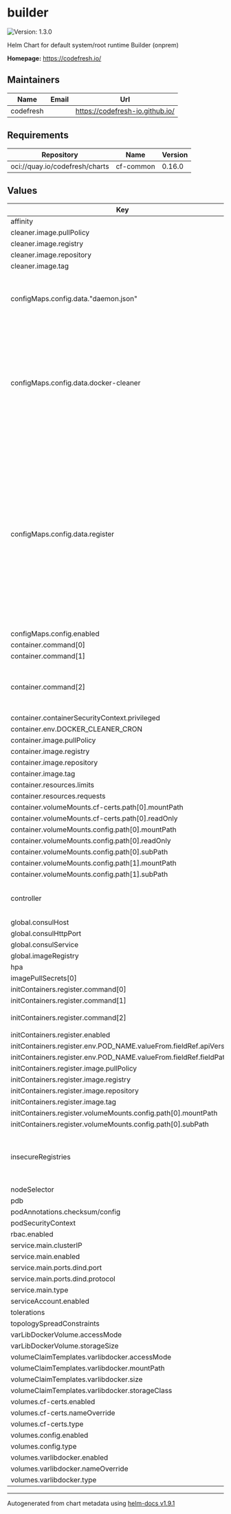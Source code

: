 # builder

![Version: 1.3.0](https://img.shields.io/badge/Version-1.3.0-informational?style=flat-square)

Helm Chart for default system/root runtime Builder (onprem)

**Homepage:** <https://codefresh.io/>

## Maintainers

| Name | Email | Url |
| ---- | ------ | --- |
| codefresh |  | <https://codefresh-io.github.io/> |

## Requirements

| Repository | Name | Version |
|------------|------|---------|
| oci://quay.io/codefresh/charts | cf-common | 0.16.0 |

## Values

| Key | Type | Default | Description |
|-----|------|---------|-------------|
| affinity | object | `{}` |  |
| cleaner.image.pullPolicy | string | `"IfNotPresent"` |  |
| cleaner.image.registry | string | `"quay.io"` |  |
| cleaner.image.repository | string | `"codefresh/docker-cleaner"` |  |
| cleaner.image.tag | string | `"24.0"` |  |
| configMaps.config.data."daemon.json" | string | `"{\n  \"hosts\": [ \"unix:///var/run/docker.sock\",\n            \"tcp://0.0.0.0:{{ .Values.service.main.ports.dind.port }}\"],\n  \"storage-driver\": \"overlay2\",\n  \"tlsverify\": true,\n  \"tls\": true,\n  \"tlscacert\": \"/etc/ssl/cf/ca.pem\",\n  \"tlscert\": \"/etc/ssl/cf/cert.pem\",\n  \"tlskey\": \"/etc/ssl/cf/key.pem\",\n  \"insecure-registries\" : [ {{- range $i, $e := .Values.insecureRegistries }} {{- if $i }},{{ end }} {{ $e | quote }} {{- end }} ]\n}\n"` |  |
| configMaps.config.data.docker-cleaner | string | `"#!/bin/sh\necho \"$0 - $(date)\" | tee -a /var/log/cleaner.log\nCLEANER_IMAGE={{ include (printf \"cf-common-%s.image.name\" (index .Subcharts \"cf-common\").Chart.Version ) (dict \"image\" .Values.cleaner.image \"context\" .)  }}\ndocker pull $CLEANER_IMAGE\ndocker run --rm --name rt-cleaner -v /var/run/docker.sock:/var/run/docker.sock:rw --label io.codefresh.owner=codefresh -e GRACE_PERIOD_SECONDS=86400 --cpu-shares=10 $CLEANER_IMAGE ./docker-gc >> /var/log/cleaner.log 2>&1\n"` |  |
| configMaps.config.data.register | string | `"#!/bin/sh\nset -e\nNODE_NAME=\"$1\"\nSUBDOMAIN=\"$2\"\nNODE_ADDRESS=\"$1.$2\"\nCONSUL={{ include (printf \"cf-common-%s.classic.calculateConsulUri\" (index .Subcharts \"cf-common\").Chart.Version  ) . }}\nACCOUNT=codefresh\nROLE=builder\nPROVIDER='\n{\n  \"name\": \"kube-nodes\",\n  \"type\": \"internal\"\n}'\nSYSTEM_DATA='{\"os_name\": \"dind\"}'\nNODE_SERVICE='\n{\n  \"Node\": \"'${NODE_NAME}'\",\n  \"Address\": \"'${NODE_ADDRESS}'\",\n  \"Service\": {\n    \"Service\": \"docker-node\",\n    \"Tags\": [\n      \"dind\",\n      \"noagent\",\n      \"account_codefresh\",\n      \"type_builder\"\n    ],\n    \"Address\": \"'${NODE_ADDRESS}'\",\n    \"Port\": {{ .Values.service.main.ports.dind.port }}\n  },\n  \"Check\": {\n    \"Node\": \"\",\n    \"CheckID\": \"service:docker-node\",\n    \"Name\": \"Remote Node Check\",\n    \"Notes\": \"Check builder is up and running\",\n    \"Output\": \"Builder alive and reachable\",\n    \"Status\": \"passing\",\n    \"ServiceID\": \"docker-node\"\n  }\n}'\necho \"Registering dind node ($NODE_NAME) in consul. Configuration: ${NODE_SERVICE}\"\ncurl -X PUT -d \"${NODE_SERVICE}\" ${CONSUL}/v1/catalog/register\ncurl -X PUT -d \"${NODE_ADDRESS}\" ${CONSUL}/v1/kv/services/docker-node/${NODE_NAME}/publicAddress\ncurl -X PUT -d \"${ACCOUNT}\" ${CONSUL}/v1/kv/services/docker-node/${NODE_NAME}/account\ncurl -X PUT -d \"${ROLE}\" ${CONSUL}/v1/kv/services/docker-node/${NODE_NAME}/role\ncurl -X PUT -d \"${PROVIDER}\" ${CONSUL}/v1/kv/services/docker-node/${NODE_NAME}/systemData\ncurl -X PUT -d \"${SYSTEM_DATA}\" ${CONSUL}/v1/kv/services/docker-node/${NODE_NAME}/provider\n"` |  |
| configMaps.config.enabled | bool | `true` |  |
| container.command[0] | string | `"/bin/sh"` |  |
| container.command[1] | string | `"-c"` |  |
| container.command[2] | string | `"rm -fv /var/run/docker.pid\nmkdir -p /var/run/codefresh\n# Adding cleaner\ncp -L /opt/dind/docker-cleaner.sh /usr/local/bin/ && chmod +x /usr/local/bin/docker-cleaner.sh\nif [[ -n \"${DOCKER_CLEANER_CRON}\" ]]; then\n  echo \"Set /etc/crontabs/root - ${DOCKER_CLEANER_CRON} /usr/local/bin/docker-cleaner.sh\"\n  echo \"${DOCKER_CLEANER_CRON} /usr/local/bin/docker-cleaner.sh \" >> /etc/crontabs/root\n  crond\nfi\ndockerd\n"` |  |
| container.containerSecurityContext.privileged | bool | `true` |  |
| container.env.DOCKER_CLEANER_CRON | string | `"0 0 * * *"` |  |
| container.image.pullPolicy | string | `"IfNotPresent"` |  |
| container.image.registry | string | `"docker.io"` |  |
| container.image.repository | string | `"docker"` |  |
| container.image.tag | string | `"24.0-dind"` |  |
| container.resources.limits | object | `{}` |  |
| container.resources.requests | object | `{}` |  |
| container.volumeMounts.cf-certs.path[0].mountPath | string | `"/etc/ssl/cf"` |  |
| container.volumeMounts.cf-certs.path[0].readOnly | bool | `true` |  |
| container.volumeMounts.config.path[0].mountPath | string | `"/etc/docker/daemon.json"` |  |
| container.volumeMounts.config.path[0].readOnly | bool | `true` |  |
| container.volumeMounts.config.path[0].subPath | string | `"daemon.json"` |  |
| container.volumeMounts.config.path[1].mountPath | string | `"/opt/dind/docker-cleaner.sh"` |  |
| container.volumeMounts.config.path[1].subPath | string | `"docker-cleaner"` |  |
| controller | object | `{"enabled":true,"replicas":1,"type":"statefulset"}` | --------------------------------------------------------------------------------------------------------------------- |
| global.consulHost | string | `""` |  |
| global.consulHttpPort | int | `8500` |  |
| global.consulService | string | `"consul-headless"` |  |
| global.imageRegistry | string | `""` |  |
| hpa | object | `{}` |  |
| imagePullSecrets[0] | string | `"{{ .Release.Name }}-{{ .Values.global.codefresh }}-registry"` |  |
| initContainers.register.command[0] | string | `"/bin/sh"` |  |
| initContainers.register.command[1] | string | `"-c"` |  |
| initContainers.register.command[2] | string | `"cp -L /opt/dind/register /usr/local/bin/\nchmod +x /usr/local/bin/register\n/usr/local/bin/register ${POD_NAME} {{ template \"builder.fullname\" . }}.{{ .Release.Namespace}}.svc\n"` |  |
| initContainers.register.enabled | bool | `true` |  |
| initContainers.register.env.POD_NAME.valueFrom.fieldRef.apiVersion | string | `"v1"` |  |
| initContainers.register.env.POD_NAME.valueFrom.fieldRef.fieldPath | string | `"metadata.name"` |  |
| initContainers.register.image.pullPolicy | string | `"IfNotPresent"` |  |
| initContainers.register.image.registry | string | `"quay.io"` |  |
| initContainers.register.image.repository | string | `"codefresh/curl"` |  |
| initContainers.register.image.tag | string | `"8.4.0"` |  |
| initContainers.register.volumeMounts.config.path[0].mountPath | string | `"/opt/dind/register"` |  |
| initContainers.register.volumeMounts.config.path[0].subPath | string | `"register"` |  |
| insecureRegistries | list | `[]` | --------------------------------------------------------------------------------------------------------------------- Backward compatibility with values/templates in cf-helm |
| nodeSelector | object | `{}` |  |
| pdb | object | `{}` |  |
| podAnnotations.checksum/config | string | `"{{ include (print .Template.BasePath \"/configmap.yaml\") . | sha256sum }}"` |  |
| podSecurityContext | object | `{}` |  |
| rbac.enabled | bool | `false` |  |
| service.main.clusterIP | string | `"None"` |  |
| service.main.enabled | bool | `true` |  |
| service.main.ports.dind.port | int | `1300` |  |
| service.main.ports.dind.protocol | string | `"TCP"` |  |
| service.main.type | string | `"ClusterIP"` |  |
| serviceAccount.enabled | bool | `false` |  |
| tolerations | list | `[]` |  |
| topologySpreadConstraints | list | `[]` |  |
| varLibDockerVolume.accessMode | string | `nil` |  |
| varLibDockerVolume.storageSize | string | `nil` |  |
| volumeClaimTemplates.varlibdocker.accessMode | string | `"ReadWriteOnce"` |  |
| volumeClaimTemplates.varlibdocker.mountPath | string | `"/var/lib/docker"` |  |
| volumeClaimTemplates.varlibdocker.size | string | `"100Gi"` |  |
| volumeClaimTemplates.varlibdocker.storageClass | string | `nil` |  |
| volumes.cf-certs.enabled | bool | `true` |  |
| volumes.cf-certs.nameOverride | string | `"{{ .Release.Name }}-{{ .Values.global.codefresh }}-certs-client"` |  |
| volumes.cf-certs.type | string | `"secret"` |  |
| volumes.config.enabled | bool | `true` |  |
| volumes.config.type | string | `"configMap"` |  |
| volumes.varlibdocker.enabled | bool | `false` |  |
| volumes.varlibdocker.nameOverride | string | `nil` |  |
| volumes.varlibdocker.type | string | `"pvc"` |  |

----------------------------------------------
Autogenerated from chart metadata using [helm-docs v1.9.1](https://github.com/norwoodj/helm-docs/releases/v1.9.1)
